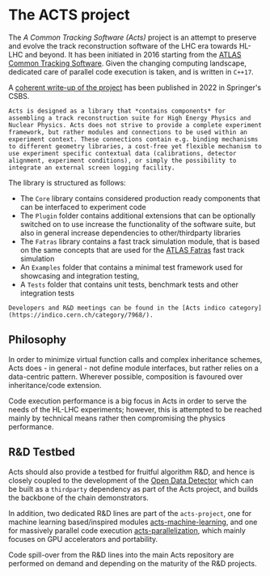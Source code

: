 # The ACTS project

The *A Common Tracking Software (Acts)* project is an attempt to preserve and evolve the track reconstruction software of the LHC era towards HL-LHC and beyond. It has been initiated in 2016 starting from the [ATLAS Common Tracking Software](https://gitlab.cern.ch/atlas/athena/-/tree/master/Tracking). Given the changing computing landscape, dedicated care of parallel code execution is taken, and is written in `C++17`. 

A [coherent write-up of the project](https://link.springer.com/article/10.1007/s41781-021-00078-8) has been published in 2022 in Springer's CSBS.

```{note}
Acts is designed as a library that *contains components* for assembling a track reconstruction suite for High Energy Physics and Nuclear Physics. Acts does not strive to provide a complete experiment framework, but rather modules and connections to be used within an experiment context. These connections contain e.g. binding mechanisms to different geometry libraries, a cost-free yet flexible mechanism to use experiment specific contextual data (calibrations, detector alignment, experiment conditions), or simply the possibility to integrate an external screen logging facility.
```

The library is structured as follows:
 * The `Core` library contains considered production ready components that can be interfaced to experiment code
 * The `Plugin` folder contains additional extensions that can be optionally switched on to use increase the functionality of the software suite, but also in general increase dependencies to other/thirdparty libraries
 * The `Fatras` library contains a fast track simulation module, that is based on the same concepts that are used for the [ATLAS Fatras](https://cds.cern.ch/record/1091969) fast track simulation  
 * An `Examples` folder that contains a minimal test framework used for showcasing and integration testing, 
 * A `Tests` folder that contains unit tests, benchmark tests and other integration tests


```{tip}
Developers and R&D meetings can be found in the [Acts indico category](https://indico.cern.ch/category/7968/).
```

 ## Philosophy

 In order to minimize virtual function calls and complex inheritance schemes, Acts does - in general - not define module interfaces, but rather relies on a data-centric pattern. Wherever possible, composition is favoured over inheritance/code extension.

 Code execution performance is a big focus in Acts in order to serve the needs of the HL-LHC experiments; however, this is attempted to be reached mainly by technical means rather then compromising the physics performance.

 ## R&D Testbed

 Acts should also provide a testbed for fruitful algorithm R&D, and hence is closely coupled to the development of the [Open Data Detector](https://gitlab.cern.ch/acts/OpenDataDetector) which can be built as a `thirdparty` dependency as part of the Acts project, and builds the backbone of the chain demonstrators.

In addition, two dedicated R&D lines are part of the `acts-project`, one for machine learning based/inspired modules [acts-machine-learning](mailto:acts-machine-learning@cern.ch), and one for massively parallel code execution [acts-parallelization](mailto:acts-parallelization@cern.ch), which mainly focuses on GPU accelerators and portability.

Code spill-over from the R&D lines into the main Acts repository are performed on demand and depending on the maturity of the R&D projects.



